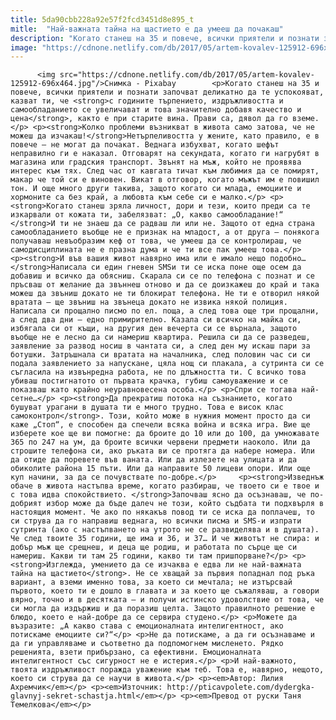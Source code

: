```yaml
---
title: 5da90cbb228a92e57f2fcd3451d8e895_t
mitle:  "Най-важната тайна на щастието е да умееш да почакаш"
description: "Когато станеш на 35 и повече, всички приятели и познати започват деликатно да те успокояват, казват ти, че с годините търпението, издръжливостта и самообладанието се увеличават и това значително добавя качество и цена, както е при старите вина. Прави са, дявол да го вземе. Колко проблеми възникват в живота само затова, че не можеш да …"
image: "https://cdnone.netlify.com/db/2017/05/artem-kovalev-125912-696x464.jpg"
---
```


          <img src="https://cdnone.netlify.com/db/2017/05/artem-kovalev-125912-696x464.jpg"/>Снимка - Pixabay        <p>Когато станеш на 35 и повече, всички приятели и познати започват деликатно да те успокояват, казват ти, че <strong>с годините търпението, издръжливостта и самообладанието се увеличават и това значително добавя качество и цена</strong>, както е при старите вина. Прави са, дявол да го вземе.</p> <p><strong>Колко проблеми възникват в живота само затова, че не можеш да изчакаш!</strong>Нетърпеливостта у жените, като правило, е в повече – не могат да почакат. Веднага избухват, когато шефът неправилно ги е наказал. Отговарят на секундата, когато ги нагрубят в магазина или градския транспорт. Звънят на мъж, който не проявява интерес към тях. След час от кавгата тичат към любимия да се помирят, макар че той си е виновен. Викат в отговор, когато мъжът им е повишил тон. И още много други такива, защото когато си млада, емоциите и хормоните са без край, а любовта към себе си е малко.</p> <p><strong>Когато станеш зряла личност, дори и тези, които преди са те изкарвали от кожата ти, забелязват: „О, какво самообладание!“ </strong>И ти не знаеш да се радваш ли или не. Защото от една страна самообладанието въобще не е признак на младост, а от друга – понякога получаваш невъобразим кеф от това, че умееш да се контролираш, че самодисциплината не е празна дума и че ти все пак умееш това.</p>     <p><strong>И във вашия живот навярно има или е имало нещо подобно… </strong>Написала си един гневен SMSи ти се иска поне още осем да добавиш и всичко да обясниш. Скарала си се по телефона с познат и се пръсваш от желание да звъннеш отново и да се доизкажеш до край и така можеш да звъниш докато не ти блокират телефона. Не ти е отворил някой вратата – ще звъниш на звънеца докато не извика някой полиция. Написала си прощално писмо по ел. поща, а след това още три прощални, а след два дни – едно примирително. Казала си всичко на майка си, избягала си от къщи, на другия ден вечерта си се върнала, защото въобще не е лесно да си намериш квартира. Решила си да се разведеш, заявление за развод носиш в чантата си, а след ден му искаш пари за ботушки. Затръшнала си вратата на началника, след половин час си си подала заявлението за напускане, цяла нощ си плакала, а сутринта си се съгласила на извънредна работа, не по длъжността ти. С всичко това убиваш постигнатото от първата крачка, губиш самоуважение и се показваш като крайно неуравновесена особа.</p> <p>Спри се тогава най-сетне…</p> <p><strong>Да прекратиш потока на съзнанието, когато бушуват урагани в душата ти е много трудно. Това е висок клас самоконтрол</strong>. Този, който може в нужния момент просто да си каже „Стоп“, е способен да спечели всяка война и всяка игра. Вие ще изберете кое ще ви помогне: да броите до 10 или до 100, да умножавате 365 по 247 на ум, да броите всички червени предмети наоколо. Или да строшите телефона си, ако ръката ви се протяга да набере номера. Или да отиде да поревете във ваната. Или да излезете на улицата и да обиколите района 15 пъти. Или да направите 50 лицеви опори. Или още куп начини, за да се почувствате по-добре.</p>     <p><strong>Изведнъж обаче в живота настъпва време, когато разбираш, че твоето си е твое и с това идва спокойствието. </strong>Започваш ясно да осъзнаваш, че по-добрият избор може да бъде далеч не този, който съдбата ти подхвърля в настоящия момент. Че ако по някакъв повод ти се иска да поплачеш, то си струва да го направиш веднага, но всички писма и SMS-и изпрати сутринта (ако с настъпването на утрото не се развиделява и в душата). Че след твоите 35 години, ще има и 36, и 37… И че животът не спира: и добър мъж ще срещнеш, и деца ще родиш, и работата по сърце ще си намериш. Какви ти там 25 години, какво ти там пришпорване?</p> <p><strong>Изглежда, умението да се изчаква е едва ли не най-важната тайна на щастието</strong>. Не се хващай за първия попаднал под ръка вариант, а вземи именно това, за което си мечтала; не изтърсвай първото, което ти е дошло в главата и за което ще съжаляваш, а говори вярно, точно и в десятката – и получи истинско удоволствие от това, че си могла да издържиш и да поразиш целта. Защото правилното решение е блюдо, което е най-добре да се сервира студено.</p> <p>Можете да възразите: „А какво става с емоционалната интелигентност, ако потискаме емоциите си?“</p> <p>Не да потискаме, а да ги осъзнаваме и да ги управляваме и съответно да подпомогнем мисленето. Рядко решенията, взети прибързано, са ефективни. Емоционалната интелигентност със сигурност не е истерия.</p> <p>И най-важното, твоята издръжливост поражда уважение към теб. Това е, навярно, нещото, което си струва да се научи в живота.</p> <p><em>Автор: Лилия Ахремчик</em></p> <p><em>Източник: http://pticavpolete.com/dydergka-glavnyj-sekret-schastja.html</em></p> <p><em>Превод от руски Таня Темелкова</em></p>        